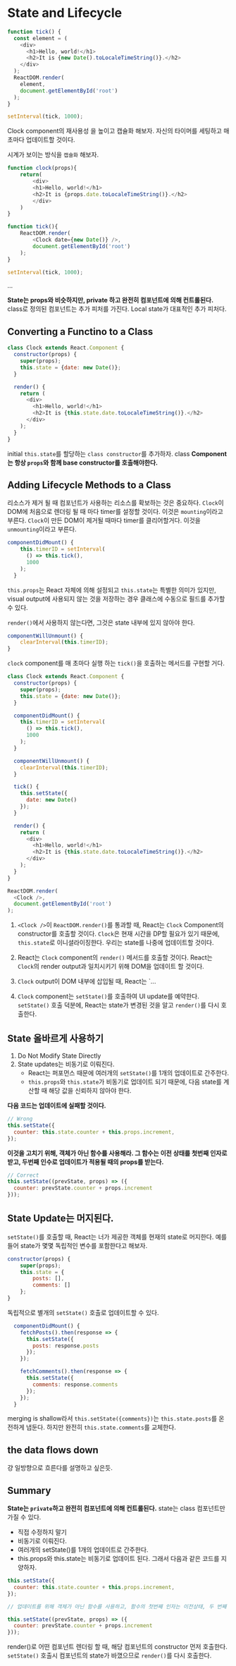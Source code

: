 # State and Lifecycle

```javascript
function tick() {
  const element = (
    <div>
      <h1>Hello, world!</h1>
      <h2>It is {new Date().toLocaleTimeString()}.</h2>
    </div>
  );
  ReactDOM.render(
    element,
    document.getElementById('root')
  );
}

setInterval(tick, 1000);
```

Clock component의 재사용성 을 높이고 캡슐화 해보자. 자신의 타이머를 세팅하고 매 초마다 업데이트할 것이다.

시계가 보이는 방식을 `캡슐화` 해보자.

```javascript
function clock(props){
    return(
        <div>
        <h1>Hello, world!</h1>
        <h2>It is {props.date.toLocaleTimeString()}.</h2>
        </div>
    )
}

function tick(){
    ReactDOM.render(
        <Clock date={new Date()} />,
        document.getElementById('root')
    );
}

setInterval(tick, 1000);
```

...

**State는 props와 비슷하지만, private 하고 완전히 컴포넌트에 의해 컨트롤된다.** class로 정의된 컴포넌트는 추가 피처를 가진다. Local state가 대표적인 추가 피처다. 

## Converting a Functino to a Class

```javascript
class Clock extends React.Component {
  constructor(props) {
    super(props);
    this.state = {date: new Date()};
  }

  render() {
    return (
      <div>
        <h1>Hello, world!</h1>
        <h2>It is {this.state.date.toLocaleTimeString()}.</h2>
      </div>
    );
  }
}
```

initial `this.state`를 할당하는 `class constructor`를 추가하자. class **Component는 항상 `props`와 함께 base constructor를 호출해야한다.**


## Adding Lifecycle Methods to a Class

리소스가 제거 될 때 컴포넌트가 사용하는 리소스를 확보하는 것은 중요하다. `Clock`이 DOM에 처음으로 렌더링 될 때 마다 timer를 설정할 것이다. 이것은 `mounting`이라고 부른다. `Clock`이 만든 DOM이 제거될 때마다 timer를 클리어할거다. 이것을 `unmounting`이라고 부른다.

```javascript
componentDidMount() {
    this.timerID = setInterval(
      () => this.tick(),
      1000
    );
  }
```

`this.props`는 React 자체에 의해 설정되고 `this.state`는 특별한 의미가 있지만, visual output에 사용되지 않는 것을 저장하는 경우 클래스에 수동으로 필드를 추가할 수 있다.

`render()`에서 사용하지 않는다면, 그것은 state 내부에 있지 않아야 한다.

```javascript
componentWillUnmount() {
    clearInterval(this.timerID);
}
```

`clock` component를 매 초마다 실행 하는 `tick()`을 호출하는 메서드를 구현할 거다. 

```javascript
class Clock extends React.Component {
  constructor(props) {
    super(props);
    this.state = {date: new Date()};
  }

  componentDidMount() {
    this.timerID = setInterval(
      () => this.tick(),
      1000
    );
  }

  componentWillUnmount() {
    clearInterval(this.timerID);
  }

  tick() {
    this.setState({
      date: new Date()
    });
  }

  render() {
    return (
      <div>
        <h1>Hello, world!</h1>
        <h2>It is {this.state.date.toLocaleTimeString()}.</h2>
      </div>
    );
  }
}

ReactDOM.render(
  <Clock />,
  document.getElementById('root')
);
```

1. `<Clock />`이 `ReactDOM.render()`를 통과할 때, React는 `Clock` Component의 constructor를 호출할 것이다. `Clock`은 현재 시간을 DP할 필요가 있기 때문에, `this.state`로 이니셜라이징한다. 우리는 state를 나중에 업데이트할 것이다.

2. React는 `Clock` component의 `render()` 메서드를 호출할 것이다. React는 `Clock`의 render output과 일치시키기 위해 DOM을 업데이트 할 것이다.

3. `Clock` output이 DOM 내부에 삽입될 때, React는 `...

4. `Clock` component는 `setState()`를 호출하여 UI update를 예약한다. `setState()` 호출 덕분에, React는 state가 변경된 것을 알고 `render()`를 다시 호출한다. 

## State 올바르게 사용하기

1. Do Not Modify State Directly
2. State updates는 비동기로 이뤄진다. 
    - React는 퍼포먼스 때문에 여러개의 `setState()`를 1개의 업데이트로 간주한다.
    -  `this.props`와 `this.state`가 비동기로 업데이트 되기 때문에, 다음 state를 계산할 때 해당 값을 신뢰하지 않아야 한다.

**다음 코드는 업데이트에 실패할 것이다.**

```javascript
// Wrong
this.setState({
  counter: this.state.counter + this.props.increment,
});
```

**이것을 고치기 위해, 객체가 아닌 함수를 사용해라. 그 함수는 이전 상태를 첫번째 인자로 받고, 두번째 인수로 업데이트가 적용될 때의 props를 받는다.** 

```javascript
// Correct
this.setState((prevState, props) => ({
  counter: prevState.counter + props.increment
}));
```

## State Update는 머지된다.

`setState()`를 호출할 때, React는 너가 제공한 객체를 현재의 state로 머지한다. 예를 들어 state가 몇몇 독립적인 변수를 포함한다고 해보자.

```javascript
constructor(props) {
    super(props);
    this.state = {
        posts: [],
        comments: []
    };
}
```

독립적으로 별개의 `setState()` 호출로 업데이트할 수 있다.

```javascript
  componentDidMount() {
    fetchPosts().then(response => {
      this.setState({
        posts: response.posts
      });
    });

    fetchComments().then(response => {
      this.setState({
        comments: response.comments
      });
    });
  }
```

merging is shallow라서 `this.setState({comments})`는 `this.state.posts`를 온전하게 냅둔다. 하지만 완전히 `this.state.comments`를 교체한다. 

## the data flows down

걍 일방향으로 흐른다를 설명하고 싶은듯.


## Summary

**State는 `private`하고 완전히 컴포넌트에 의해 컨트롤된다.** state는 class 컴포넌트만 가질 수 있다.
- 직접 수정하지 말기
- 비동기로 이뤄진다.
- 여러개의 setState()를 1개의 업데이트로 간주한다.
- this.props와 this.state는 비동기로 업데이트 된다. 그래서 다음과 같은 코드를 지양하자.

```javascript
this.setState({
  counter: this.state.counter + this.props.increment,
});

// 업데이트를 위해 객체가 아닌 함수를 사용하고, 함수의 첫번째 인자는 이전상태, 두 번째 인수로 업데이트가 적용될 때의 props를 받는다.

this.setState((prevState, props) => ({
  counter: prevState.counter + props.increment
}));
```

render()로 어떤 컴포넌트 렌더링 할 때, 해당 컴포넌트의 constructor 먼저 호출한다. `setState()` 호출시 컴포넌트의 state가 바꼈으므로 `render()`를 다시 호출한다.

